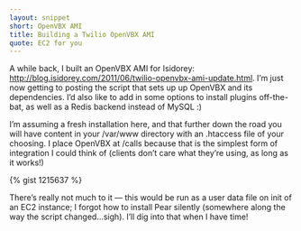 ```yaml
---
layout: snippet
short: OpenVBX AMI
title: Building a Twilio OpenVBX AMI
quote: EC2 for you
---
```


A while back, I built an OpenVBX AMI for Isidorey: http://blog.isidorey.com/2011/06/twilio-openvbx-ami-update.html.  I’m just now getting to posting the script that sets up up OpenVBX and its dependencies.  I’d also like to add in some options to install plugins off-the-bat, as well as a Redis backend instead of MySQL :)  

I’m assuming a fresh installation here, and that further down the road you will have content in your /var/www directory with an .htaccess file of your choosing.  I place OpenVBX at /calls because that is the simplest form of integration I could think of (clients don’t care what they’re using, as long as it works!)

{% gist 1215637 %}

There’s really not much to it — this would be run as a user data file on init of an EC2 instance; I forgot how to install Pear silently (somewhere along the way the script changed…sigh).  I’ll dig into that when I have time!